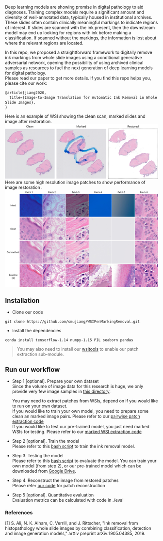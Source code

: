 Deep learning models are showing promise in digital pathology to aid diagnoses. 
Training complex models require a significant amount and diversity of well-annotated data, typically housed in institutional archives. 
These slides often contain clinically meaningful markings to indicate regions of interest. 
If slides are scanned with the ink present, then the downstream model may end up looking for regions with ink before making a classification. 
If scanned without the markings, the information is lost about where the relevant regions are located. 

In this repo, we proposed a straightforward framework to digitally remove ink markings from whole slide images using a conditional generative adversarial network, opening the possibility of using archived clinical samples as resources to fuel the next generation of deep learning models for digital pathology.   
Please read our paper to get more details. If you find this repo helps you, please cite our work:
```
@article{jiang2020,
  title={Image-to-Image Translation for Automatic Ink Removal in Whole Slide Images},
}
```

Here is an example of WSI showing the clean scan, marked slides and image after restoration.  
![Thumbnail level](./doc/imgs/sample.png) 
Here are some high resolution image patches to show performance of image restoration .
![High resolution patches](./doc/imgs/sample_patches.png)


## Installation
* Clone our code 
```
git clone https://github.com/smujiang/WSIPenMarkingRemoval.git
```
* Install the dependencies
```
conda install tensorflow-1.14 numpy-1.15 PIL seaborn pandas
```
> You may also need to install our [wsitools]() to enable our patch extraction sub-module.

## Run our workflow
* Step 1 [optional]. Prepare your own dataset   
    Since the volume of image data for this research is huge, we only provide very few image samples in [this directory](./img_samples). 
    
    You may need to extract patches from WSIs, depend on if you would like to run on your own dataset.  
    If you would like to train your own model, you need to prepare some clean an marked image pairs. Please refer to our [pairwise patch extraction code](./patch_extraction/extract_pairs.py)   
    If you would like to test our pre-trained model, you just need marked WSIs for testing. Please refer to our [marked WSI extraction code](./patch_extraction/extract_marked.py)

* Step 2 [optional]. Train the model   
    Please refer to this [bash script](./pix2pix/training.sh) to train the ink removal model. 

* Step 3. Testing the model  
    Please refer to this [bash script](./pix2pix/eval.sh) to evaluate the model. You can train your own model (from step 2), or our pre-trained model which can be downloaded from [Google Drive](https://drive.google.com/open?id=1iFKdA-I2Ms_CzhYY9naHfYAR2xrz4ria).

* Step 4. Reconstruct the image from restored patches  
    Please refer [our code](./post_proc/patch_blending.py) for patch reconstruction 

* Step 5 [optional]. Quantitative evaluation    
    Evaluation metrics can be calculated with code in ./eval

### References
[1] S. Ali, N. K. Alham, C. Verrill, and J. Rittscher, "Ink removal from histopathology whole slide images by combining classification, detection and image generation models," arXiv preprint arXiv:1905.04385, 2019.




